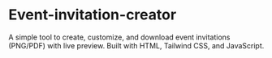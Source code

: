 # Event-invitation-creator
A simple tool to create, customize, and download event invitations (PNG/PDF) with live preview. Built with HTML, Tailwind CSS, and JavaScript.

